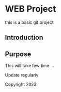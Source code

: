# WEB Project

this is a basic git project

## Introduction 
## Purpose

This will take few time....


Update regularly 


Copyright 2023